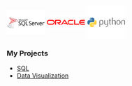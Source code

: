 <img align="center" src="sqlserver.png" width="88px" > <img align="center" src="oracle.png" width="88px" > <img align="center" src="python.png" width="88px" >
### My Projects

* [SQL](Project_2.sql)
* [Data Visualization](Project_3.ipynb)
